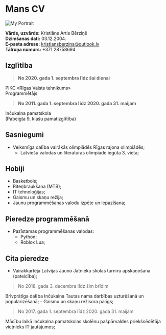 # **Mans CV**
![My Portrait](https://i.imgur.com/zI2CQmw.png)

**Vārds, uzvārds:** Kristiāns Artis Bērziņš\
**Dzimšanas dati:** 03.12.2004.\
**E-pasta adrese:** kristiansberzins@outlook.lv\
**Tālruņa numurs:** +371 28758694

## Izglītība
> **No 2020. gada 1. septembra līdz šai dienai**

PIKC «Rīgas Valsts tehnikums»\
Programmētājs

> **No 2011. gada 1. septembra līdz 2020. gada 31. maijam**

Inčukalna pamatskola\
(Pabeigta 9. klašu pamatizglītība)


## Sasniegumi
- Veiksmīga dalība vairākās olimpiādēs Rīgas rajona olimpiādēs;
    - Latviešu valodas un literatūras olimpiādē iegūta 3. vieta;


## Hobiji
- Basketbols;
- Riteņbraukšana (MTB);
- IT tehnoloģijas;
- Gaismu un skaņu režija;
- Jaunu programmēšanas valodu izpēte un iepazīšana;


## Pieredze programmēšanā
- Pazīstamas programmēšanas valodas:
    - Python;
    - Roblox Lua;


## Cita pieredze
- Vairākkārtēja Latvijas Jauno Jātnieku skolas turnīru apskaņošana (pateicība);

> No 2018. gada 3. decembra līdz šim brīdim

Brīvprātīga dalība Inčukalna Tautas nama darbības uzturēšanā un popularizēšanā;
    - Gaismu un skaņu režisora palīgs;

> No 2017. gada 1. septembra līdz 2020. gada 31. maijam

Mācību laikā Inčukalna pamatskolas skolēnu pašpārvaldes priekšsēdētāja vietnieks IT jautājumos;